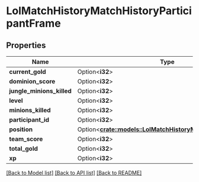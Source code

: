 # LolMatchHistoryMatchHistoryParticipantFrame

## Properties

Name | Type | Description | Notes
------------ | ------------- | ------------- | -------------
**current_gold** | Option<**i32**> |  | [optional]
**dominion_score** | Option<**i32**> |  | [optional]
**jungle_minions_killed** | Option<**i32**> |  | [optional]
**level** | Option<**i32**> |  | [optional]
**minions_killed** | Option<**i32**> |  | [optional]
**participant_id** | Option<**i32**> |  | [optional]
**position** | Option<[**crate::models::LolMatchHistoryMatchHistoryPosition**](LolMatchHistoryMatchHistoryPosition.md)> |  | [optional]
**team_score** | Option<**i32**> |  | [optional]
**total_gold** | Option<**i32**> |  | [optional]
**xp** | Option<**i32**> |  | [optional]

[[Back to Model list]](../README.md#documentation-for-models) [[Back to API list]](../README.md#documentation-for-api-endpoints) [[Back to README]](../README.md)


